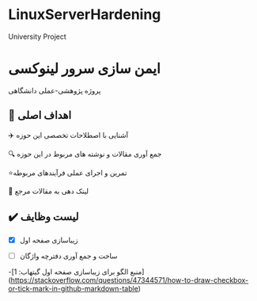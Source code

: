 # LinuxServerHardening
University Project

# ایمن سازی سرور لینوکسی
پروژه پژوهشی-عملی دانشگاهی



## 🚀 اهداف اصلی

✈️ آشنایی با اصطلاحات تخصصی این حوزه

🔍 جمع آوری مقالات و نوشته های مربوط در این حوزه

⭐تمرین و اجرای عملی فرآیندهای مربوطه

🔄 لینک دهی به مقالات مرجع



## ✔️ لیست وظایف

- [x] زیباسازی صفحه اول
- [ ] ساخت و جمع آوری دفترچه واژگان



-[منبع الگو برای زیباسازی صفحه اول گیتهاب: 1] (https://stackoverflow.com/questions/47344571/how-to-draw-checkbox-or-tick-mark-in-github-markdown-table)
